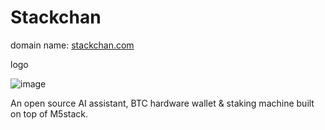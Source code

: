 # Stackchan 

domain name: [stackchan.com ](url)

logo 

![image](https://github.com/DavidDerhy/M5StackBot/assets/15603952/6e27a3a9-0cd5-403d-8c94-f309f8278482)


An open source AI assistant, BTC hardware wallet & staking machine built on top of M5stack.

